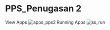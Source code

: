 # PPS_Penugasan 2
View Apps
![apps_pps2](https://github.com/user-attachments/assets/270a03ae-eabb-4ebd-bd93-ee215187aa3f)
Running Apps
![ss_run](https://github.com/user-attachments/assets/e48b11cd-1554-4895-aa7b-f03bca64b778)
